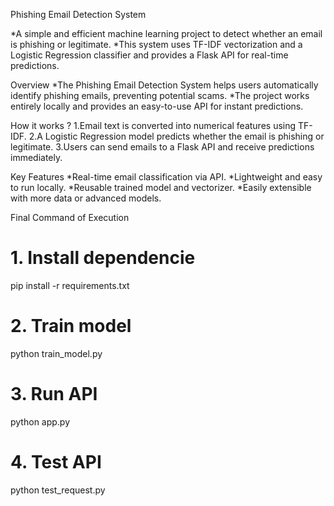 Phishing Email Detection System

*A simple and efficient machine learning project to detect whether an email is phishing or legitimate. 
*This system uses TF-IDF vectorization and a Logistic Regression classifier and provides a Flask API for real-time predictions.

Overview
*The Phishing Email Detection System helps users automatically identify phishing emails, preventing potential scams. 
*The project works entirely locally and provides an easy-to-use API for instant predictions.

How it works ?
1.Email text is converted into numerical features using TF-IDF.
2.A Logistic Regression model predicts whether the email is phishing or legitimate.
3.Users can send emails to a Flask API and receive predictions immediately.

Key Features
*Real-time email classification via API.
*Lightweight and easy to run locally.
*Reusable trained model and vectorizer.
*Easily extensible with more data or advanced models.

Final Command of Execution
# 1. Install dependencie
pip install -r requirements.txt
# 2. Train model
python train_model.py
# 3. Run API
python app.py
# 4. Test API
python test_request.py
